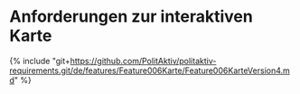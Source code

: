 # Anforderungen zur interaktiven Karte

{% include "git+https://github.com/PolitAktiv/politaktiv-requirements.git/de/features/Feature006Karte/Feature006KarteVersion4.md" %}
